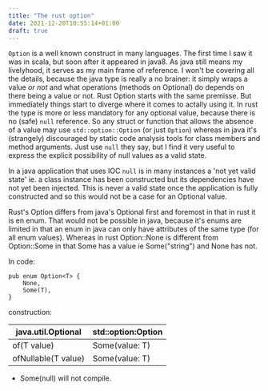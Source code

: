 ```yaml
---
title: "The rust option"
date: 2021-12-20T10:55:14+01:00
draft: true
---
```


`Option` is a well known construct in many languages. The first time I saw it was in scala, but soon after it appeared in java8. As java still means my livelyhood, it serves as my main frame of reference. I won't be covering all the details, because the java type is really a no brainer: it simply wraps a value _or not_ and what operations (methods on Optional) do depends on there being a value or not.
Rust Option starts with the same premisse. But immediately things start to diverge where it comes to actally using it. In rust the type is more or less mandatory for any optional value, because there is no (safe) `null` reference. So any struct or function that allows the absence of a value may use `std::option::Option` (or just `Option`) whereas in java it's (strangely) discouraged by static code analysis tools for class members and method arguments. Just use `null` they say, but I find it very useful to express the explicit possibility of null values as a valid state.

In a java application that uses IOC `null` is in many instances a 'not yet valid state' ie. a class instance has been constructed but its dependencies have not yet been injected. This is never a valid state once the application is fully constructed and so this would not be a case for an Optional value.

Rust's Option differs from java's Optional first and foremost in that in rust it is en enum. That would not be possible in java, because it's enums are limited in that an enum in java can only have attributes of the same type (for all enum values). Whereas in rust Option::None is different from Option::Some in that Some has a value ie Some("string") and None has not. 

In code:
```
pub enum Option<T> {
    None,
    Some(T),
}
```

construction:

|java.util.Optional<T>|std::option:Option<T>|
|---------------------|---------------------|
| of(T value)         | Some(value: T)      |
| ofNullable(T value) | Some(value: T)      |
* Some(null) will not compile.

